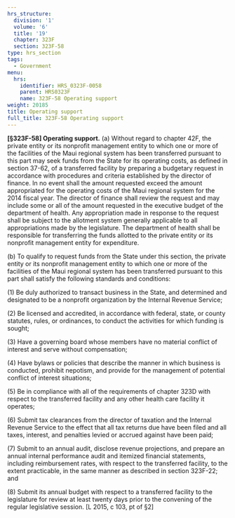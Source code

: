 ```yaml
---
hrs_structure:
  division: '1'
  volume: '6'
  title: '19'
  chapter: 323F
  section: 323F-58
type: hrs_section
tags:
  - Government
menu:
  hrs:
    identifier: HRS_0323F-0058
    parent: HRS0323F
    name: 323F-58 Operating support
weight: 20185
title: Operating support
full_title: 323F-58 Operating support
---
```

**[§323F-58] Operating support.** (a) Without regard to chapter 42F, the private entity or its nonprofit management entity to which one or more of the facilities of the Maui regional system has been transferred pursuant to this part may seek funds from the State for its operating costs, as defined in section 37-62, of a transferred facility by preparing a budgetary request in accordance with procedures and criteria established by the director of finance. In no event shall the amount requested exceed the amount appropriated for the operating costs of the Maui regional system for the 2014 fiscal year. The director of finance shall review the request and may include some or all of the amount requested in the executive budget of the department of health. Any appropriation made in response to the request shall be subject to the allotment system generally applicable to all appropriations made by the legislature. The department of health shall be responsible for transferring the funds allotted to the private entity or its nonprofit management entity for expenditure.

(b) To qualify to request funds from the State under this section, the private entity or its nonprofit management entity to which one or more of the facilities of the Maui regional system has been transferred pursuant to this part shall satisfy the following standards and conditions:

(1) Be duly authorized to transact business in the State, and determined and designated to be a nonprofit organization by the Internal Revenue Service;

(2) Be licensed and accredited, in accordance with federal, state, or county statutes, rules, or ordinances, to conduct the activities for which funding is sought;

(3) Have a governing board whose members have no material conflict of interest and serve without compensation;

(4) Have bylaws or policies that describe the manner in which business is conducted, prohibit nepotism, and provide for the management of potential conflict of interest situations;

(5) Be in compliance with all of the requirements of chapter 323D with respect to the transferred facility and any other health care facility it operates;

(6) Submit tax clearances from the director of taxation and the Internal Revenue Service to the effect that all tax returns due have been filed and all taxes, interest, and penalties levied or accrued against have been paid;

(7) Submit to an annual audit, disclose revenue projections, and prepare an annual internal performance audit and itemized financial statements, including reimbursement rates, with respect to the transferred facility, to the extent practicable, in the same manner as described in section 323F-22; and

(8) Submit its annual budget with respect to a transferred facility to the legislature for review at least twenty days prior to the convening of the regular legislative session. [L 2015, c 103, pt of §2]
